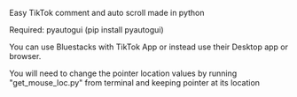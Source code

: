 Easy TikTok comment and auto scroll made in python<p>
Required: pyautogui (pip install pyautogui)<p>
You can use Bluestacks with TikTok App or instead use their Desktop app or browser.<p>
You will need to change the pointer location values by running "get_mouse_loc.py" from terminal and keeping pointer at its location<p>
